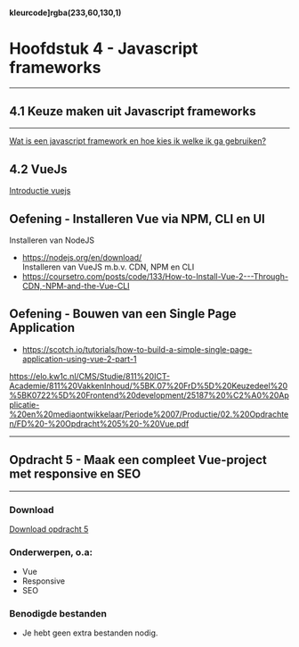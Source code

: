 #### kleurcode]rgba(233,60,130,1)

# Hoofdstuk 4 - Javascript frameworks

---
## 4.1 Keuze maken uit Javascript frameworks
---

<a href="https://www.slideshare.net/eduvisiontraining/hoe-kies-ik-het-juiste-javascript-front-end-framework" target="_blank">Wat is een javascript framework en hoe kies ik welke ik ga gebruiken?</a>

## 4.2 VueJs

<a href="https://www.vuemastery.com/courses/intro-to-vue-js/vue-instance" target="_blank">Introductie vuejs</a>

## Oefening - Installeren Vue via NPM, CLI en UI
Installeren van NodeJS
* <a href="https://nodejs.org/en/download/" target="_blank">https://nodejs.org/en/download/</a><br>
Installeren van VueJS m.b.v. CDN, NPM en CLI
* <a href="https://coursetro.com/posts/code/133/How-to-Install-Vue-2---Through-CDN,-NPM-and-the-Vue-CLI" target="_blank">https://coursetro.com/posts/code/133/How-to-Install-Vue-2---Through-CDN,-NPM-and-the-Vue-CLI</a><br>


## Oefening - Bouwen van een Single Page Application
* <a href="https://scotch.io/tutorials/how-to-build-a-simple-single-page-application-using-vue-2-part-1/" target="_blank">https://scotch.io/tutorials/how-to-build-a-simple-single-page-application-using-vue-2-part-1</a><br>

https://elo.kw1c.nl/CMS/Studie/811%20ICT-Academie/811%20VakkenInhoud/%5BK.07%20FrD%5D%20Keuzedeel%20%5BK0722%5D%20Frontend%20development/25187%20%C2%A0%20Applicatie-%20en%20mediaontwikkelaar/Periode%2007/Productie/02.%20Opdrachten/FD%20-%20Opdracht%205%20-%20Vue.pdf

---
## Opdracht 5 - Maak een compleet Vue-project met responsive en SEO
---

### Download
<a href="https://elo.kw1c.nl/CMS/Studie/811%20ICT-Academie/811%20VakkenInhoud/%5BK.07%20FrD%5D%20Keuzedeel%20%5BK0722%5D%20Frontend%20development/25187%20%C2%A0%20Applicatie-%20en%20mediaontwikkelaar/Periode%2007/Productie/02.%20Opdrachten/FD%20-%20Opdracht%205%20-%20Vue.pdf" target="_blank">Download opdracht 5</a>

### Onderwerpen, o.a:
*   Vue
*   Responsive
*   SEO

### Benodigde bestanden
* Je hebt geen extra bestanden nodig.


